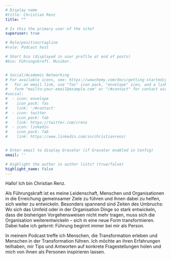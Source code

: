 ```yaml
---
# Display name
#title: Christian Renz
title: ""

# Is this the primary user of the site?
superuser: true

# Role/position/tagline
#role: Podcast host

# Short bio (displayed in user profile at end of posts)
#bio: Führungskraft. Musiker.


# Social/Academic Networking
# For available icons, see: https://wowchemy.com/docs/getting-started/page-builder/#icons
#   For an email link, use "fas" icon pack, "envelope" icon, and a link in the
#   form "mailto:your-email@example.com" or "/#contact" for contact widget.
#social:
#  - icon: envelope
#    icon_pack: fas
#    link: '/#contact'
#  - icon: twitter
#    icon_pack: fab
#    link: https://twitter.com/crenz
#  - icon: linkedin
#    icon_pack: fab
#    link: https://www.linkedin.com/in/christianrenz/


# Enter email to display Gravatar (if Gravatar enabled in Config)
email: ''

# Highlight the author in author lists? (true/false)
highlight_name: false
---
```


Hallo! Ich bin Christian Renz.

Als Führungskraft ist es meine Leidenschaft, Menschen und Organisationen in die Erreichung gemeinsamer Ziele zu führen und ihnen dabei zu helfen, sich weiter zu entwickeln. Besonders spannend sind Zeiten des Umbruchs: Wo sich das Umfeld oder in der Organisation Dinge so stark entwickeln, dass die bisherigen Vorgehensweisen nicht mehr tragen, muss sich die Organisation weiterentwickeln – sich in eine neue Form transformieren. Dabei habe ich gelernt: Führung beginnt immer bei mir als Person.

In meinem Podcast treffe ich Menschen, die Transformation erleben und Menschen in der Transformation führen. Ich möchte an ihren Erfahrungen teilhaben, mir Tips und Antworten auf konkrete Fragestellungen holen und mich von ihnen als Personen inspirieren lassen.
